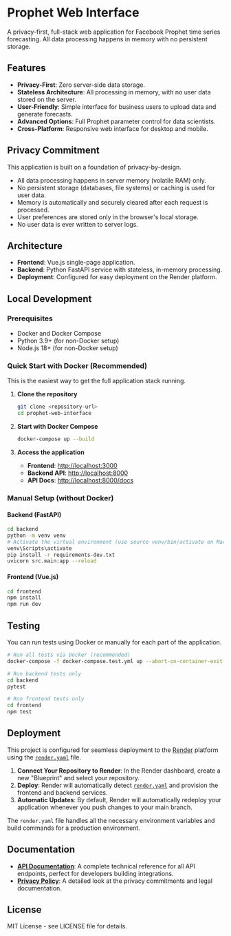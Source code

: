 # Prophet Web Interface

A privacy-first, full-stack web application for Facebook Prophet time series forecasting. All data processing happens in memory with no persistent storage.

## Features

- **Privacy-First**: Zero server-side data storage.
- **Stateless Architecture**: All processing in memory, with no user data stored on the server.
- **User-Friendly**: Simple interface for business users to upload data and generate forecasts.
- **Advanced Options**: Full Prophet parameter control for data scientists.
- **Cross-Platform**: Responsive web interface for desktop and mobile.

## Privacy Commitment

This application is built on a foundation of privacy-by-design.

- All data processing happens in server memory (volatile RAM) only.
- No persistent storage (databases, file systems) or caching is used for user data.
- Memory is automatically and securely cleared after each request is processed.
- User preferences are stored only in the browser's local storage.
- No user data is ever written to server logs.

## Architecture

- **Frontend**: Vue.js single-page application.
- **Backend**: Python FastAPI service with stateless, in-memory processing.
- **Deployment**: Configured for easy deployment on the Render platform.

## Local Development

### Prerequisites

- Docker and Docker Compose
- Python 3.9+ (for non-Docker setup)
- Node.js 18+ (for non-Docker setup)

### Quick Start with Docker (Recommended)

This is the easiest way to get the full application stack running.

1. **Clone the repository**

    ```bash
    git clone <repository-url>
    cd prophet-web-interface
    ```

2. **Start with Docker Compose**

    ```bash
    docker-compose up --build
    ```

3. **Access the application**
    - **Frontend**: [http://localhost:3000](http://localhost:3000)
    - **Backend API**: [http://localhost:8000](http://localhost:8000)
    - **API Docs**: [http://localhost:8000/docs](http://localhost:8000/docs)

### Manual Setup (without Docker)

#### Backend (FastAPI)

```bash
cd backend
python -m venv venv
# Activate the virtual environment (use source venv/bin/activate on Mac/Linux)
venv\Scripts\activate
pip install -r requirements-dev.txt
uvicorn src.main:app --reload
```

#### Frontend (Vue.js)

```bash
cd frontend
npm install
npm run dev
```

## Testing

You can run tests using Docker or manually for each part of the application.

```bash
# Run all tests via Docker (recommended)
docker-compose -f docker-compose.test.yml up --abort-on-container-exit

# Run backend tests only
cd backend
pytest

# Run frontend tests only
cd frontend
npm test
```

## Deployment

This project is configured for seamless deployment to the [Render](https://render.com) platform using the [`render.yaml`](render.yaml:0) file.

1. **Connect Your Repository to Render**: In the Render dashboard, create a new "Blueprint" and select your repository.
2. **Deploy**: Render will automatically detect [`render.yaml`](render.yaml:0) and provision the frontend and backend services.
3. **Automatic Updates**: By default, Render will automatically redeploy your application whenever you push changes to your main branch.

The `render.yaml` file handles all the necessary environment variables and build commands for a production environment.

## Documentation

- **[API Documentation](./API_DOCUMENTATION.md)**: A complete technical reference for all API endpoints, perfect for developers building integrations.
- **[Privacy Policy](./PRIVACY_POLICY.md)**: A detailed look at the privacy commitments and legal documentation.

## License

MIT License - see LICENSE file for details.
